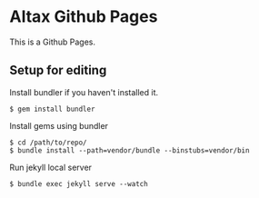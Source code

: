 # Altax Github Pages

This is a Github Pages.

## Setup for editing

Install bundler if you haven't installed it.

    $ gem install bundler

Install gems using bundler

    $ cd /path/to/repo/
    $ bundle install --path=vendor/bundle --binstubs=vendor/bin

Run jekyll local server

    $ bundle exec jekyll serve --watch

